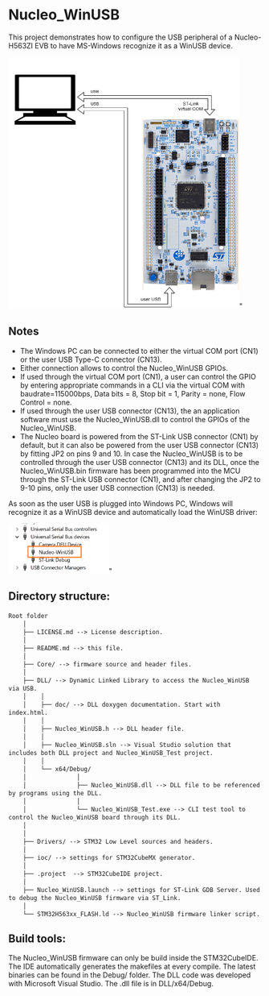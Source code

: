 # Nucleo_WinUSB
This project demonstrates how to configure the USB peripheral of a Nucleo-H563ZI EVB to have MS-Windows recognize it as a WinUSB device.

<img src="doc/usage.png" alt="Connections" width="460" height="500"/>"


## Notes
- The Windows PC can be connected to either the virtual COM port (CN1) or the user USB Type-C connector (CN13).  
- Either connection allows to control the Nucleo_WinUSB GPIOs.
- If used through the virtual COM port (CN1), a user can control the GPIO by entering appropriate commands in a CLI via the virtual COM with baudrate=115000bps, Data bits = 8, Stop bit = 1, Parity = none, Flow Control = none.  
- If used through the user USB connector (CN13), the an application software must use the Nucleo_WinUSB.dll to control the GPIOs of the Nucleo_WinUSB.
- The Nucleo board is powered from the ST-Link USB connector (CN1) by default, but it can also be powered from the user USB connector (CN13) by fitting JP2 on pins 9 and 10. 
In case the Nucleo_WinUSB is to be controlled through the user USB connector (CN13) and its DLL, once the Nucleo_WinUSB.bin firmware has been programmed into the MCU through the ST-Link USB connector (CN1), and after changing the JP2 to 9-10 pins, only the user USB connection (CN13) is needed.


As soon as the user USB is plugged into Windows PC, Windows will recognize it as a WinUSB device and automatically load the WinUSB driver:

<img src="doc/device.png" alt="Connections" width="200" height="100"/>"

## Directory structure:

```plaintext
Root folder
    │
    ├── LICENSE.md --> License description.
    │
    ├── README.md --> this file.
    │
    ├── Core/ --> firmware source and header files.
    │
    ├── DLL/ --> Dynamic Linked Library to access the Nucleo_WinUSB via USB.
    │    │
    │    ├── doc/ --> DLL doxygen documentation. Start with index.html.
    │    │
    │    ├── Nucleo_WinUSB.h --> DLL header file.
    │    │
    │    ├── Nucleo_WinUSB.sln --> Visual Studio solution that includes both DLL project and Nucleo_WinUSB_Test project.
    │    │
    │    └── x64/Debug/
    │              │
    │              ├── Nucleo_WinUSB.dll --> DLL file to be referenced by programs using the DLL.
    │              │
    │              └── Nucleo_WinUSB_Test.exe --> CLI test tool to control the Nucleo_WinUSB board through its DLL.
    │             
    │ 
    ├── Drivers/ --> STM32 Low Level sources and headers.
    │
    ├── ioc/ --> settings for STM32CubeMX generator.
    │
    ├── .project  --> STM32CubeIDE project.
    │
    ├── Nucleo_WinUSB.launch --> settings for ST-Link GDB Server. Used to debug the Nucleo_WinUSB firmware via ST_Link.
    │
    └── STM32H563xx_FLASH.ld --> Nucleo_WinUSB firmware linker script.
```	

## Build tools:
The Nucleo_WinUSB firmware can only be build inside the STM32CubeIDE. The IDE automatically generates the makefiles at every compile.
The latest binaries can be found in the Debug/ folder.
The DLL code was developed with Microsoft Visual Studio. The .dll file is in DLL/x64/Debug.


